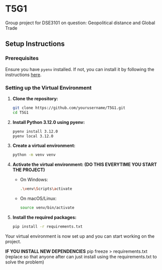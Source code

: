 # T5G1
Group project for DSE3101 on question: Geopolitical distance and Global Trade



## Setup Instructions

### Prerequisites
Ensure you have `pyenv` installed. If not, you can install it by following the instructions [here](https://github.com/pyenv/pyenv#installation).

### Setting up the Virtual Environment

1. **Clone the repository:**
    ```sh
    git clone https://github.com/yourusername/T5G1.git
    cd T5G1
    ```

2. **Install Python 3.12.0 using pyenv:**
    ```sh
    pyenv install 3.12.0
    pyenv local 3.12.0
    ```

3. **Create a virtual environment:**
    ```sh
    python -m venv venv
    ```

4. **Activate the virtual environment: (DO THIS EVERYTIME YOU START THE PROJECT)**
    - On Windows:
        ```sh
        .\venv\Scripts\activate
        ```
    - On macOS/Linux:
        ```sh
        source venv/bin/activate
        ```

5. **Install the required packages:**
    ```sh
    pip install -r requirements.txt
    ```

Your virtual environment is now set up and you can start working on the project.

**IF YOU INSTALL NEW DEPENDENCIES**
pip freeze > requirements.txt (replace so that anyone after can just install using the requirements.txt to solve the problem)